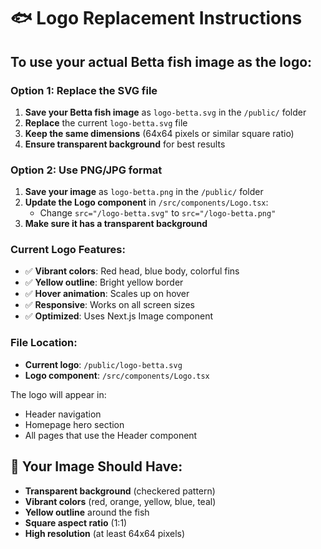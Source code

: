 # 🐟 Logo Replacement Instructions

## To use your actual Betta fish image as the logo:

### Option 1: Replace the SVG file
1. **Save your Betta fish image** as `logo-betta.svg` in the `/public/` folder
2. **Replace** the current `logo-betta.svg` file
3. **Keep the same dimensions** (64x64 pixels or similar square ratio)
4. **Ensure transparent background** for best results

### Option 2: Use PNG/JPG format
1. **Save your image** as `logo-betta.png` in the `/public/` folder
2. **Update the Logo component** in `/src/components/Logo.tsx`:
   - Change `src="/logo-betta.svg"` to `src="/logo-betta.png"`
3. **Make sure it has a transparent background**

### Current Logo Features:
- ✅ **Vibrant colors**: Red head, blue body, colorful fins
- ✅ **Yellow outline**: Bright yellow border
- ✅ **Hover animation**: Scales up on hover
- ✅ **Responsive**: Works on all screen sizes
- ✅ **Optimized**: Uses Next.js Image component

### File Location:
- **Current logo**: `/public/logo-betta.svg`
- **Logo component**: `/src/components/Logo.tsx`

The logo will appear in:
- Header navigation
- Homepage hero section
- All pages that use the Header component

## 🎨 Your Image Should Have:
- **Transparent background** (checkered pattern)
- **Vibrant colors** (red, orange, yellow, blue, teal)
- **Yellow outline** around the fish
- **Square aspect ratio** (1:1)
- **High resolution** (at least 64x64 pixels)
